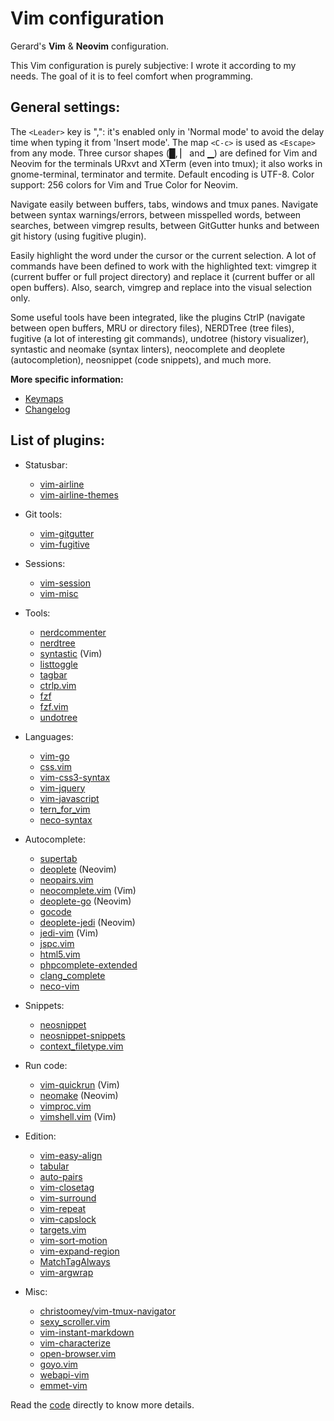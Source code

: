 # Vim configuration
Gerard's **Vim** & **Neovim** configuration.

This Vim configuration is purely subjective: I wrote it according to my needs. The goal of it is to feel comfort when programming.

## General settings:

The `<Leader>` key is ",": it's enabled only in 'Normal mode' to avoid the delay time when typing it from 'Insert mode'. The map `<C-c>` is used as `<Escape>` from any mode. Three cursor shapes (█, ▏ and ▁) are defined for Vim and Neovim for the terminals URxvt and XTerm (even into tmux); it also works in gnome-terminal, terminator and termite. Default encoding is UTF-8. Color support: 256 colors for Vim and True Color for Neovim.

Navigate easily between buffers, tabs, windows and tmux panes. Navigate between syntax warnings/errors, between misspelled words, between searches, between vimgrep results, between GitGutter hunks and between git history (using fugitive plugin).

Easily highlight the word under the cursor or the current selection. A lot of commands have been defined to work with the highlighted text: vimgrep it (current buffer or full project directory) and replace it (current buffer or all open buffers). Also, search, vimgrep and replace into the visual selection only.

Some useful tools have been integrated, like the plugins CtrlP (navigate between open buffers, MRU or directory files), NERDTree (tree files), fugitive (a lot of interesting git commands), undotree (history visualizer), syntastic and neomake (syntax linters), neocomplete and deoplete (autocompletion), neosnippet (code snippets), and much more.

**More specific information:**
- [Keymaps](https://github.com/gerardbm/vimrc/blob/master/KEYMAPS.md)
- [Changelog](https://github.com/gerardbm/vimrc/blob/master/CHANGELOG.md)

## List of plugins:
- Statusbar:
  - [vim-airline](https://github.com/vim-airline/vim-airline)
  - [vim-airline-themes](https://github.com/vim-airline/vim-airline-themes)

- Git tools:
  - [vim-gitgutter](https://github.com/airblade/vim-gitgutter)
  - [vim-fugitive](https://github.com/tpope/vim-fugitive)

- Sessions:
  - [vim-session](https://github.com/xolox/vim-session)
  - [vim-misc](https://github.com/xolox/vim-misc)

- Tools:
  - [nerdcommenter](https://github.com/scrooloose/nerdcommenter)
  - [nerdtree](https://github.com/scrooloose/nerdtree)
  - [syntastic](https://github.com/scrooloose/syntastic) (Vim)
  - [listtoggle](https://github.com/valloric/listtoggle)
  - [tagbar](https://github.com/majutsushi/tagbar)
  - [ctrlp.vim](https://github.com/ctrlpvim/ctrlp.vim)
  - [fzf](https://github.com/junegunn/fzf)
  - [fzf.vim](https://github.com/junegunn/fzf.vim)
  - [undotree](https://github.com/mbbill/undotree)

- Languages:
  - [vim-go](https://github.com/fatih/vim-go)
  - [css.vim](https://github.com/JulesWang/css.vim)
  - [vim-css3-syntax](https://github.com/hail2u/vim-css3-syntax)
  - [vim-jquery](https://github.com/itspriddle/vim-jquery)
  - [vim-javascript](https://github.com/pangloss/vim-javascript)
  - [tern_for_vim](https://github.com/ternjs/tern_for_vim)
  - [neco-syntax](https://github.com/Shougo/neco-syntax)

- Autocomplete:
  - [supertab](https://github.com/ervandew/supertab)
  - [deoplete](https://github.com/Shougo/deoplete) (Neovim)
  - [neopairs.vim](https://github.com/Shougo/neopairs.vim)
  - [neocomplete.vim](https://github.com/Shougo/neocomplete.vim) (Vim)
  - [deoplete-go](https://github.com/zchee/deoplete-go) (Neovim)
  - [gocode](https://github.com/nsf/gocode)
  - [deoplete-jedi](https://github.com/zchee/deoplete-jedi) (Neovim)
  - [jedi-vim](https://github.com/davidhalter/jedi-vim) (Vim)
  - [jspc.vim](https://github.com/othree/jspc.vim)
  - [html5.vim](https://github.com/othree/html5.vim)
  - [phpcomplete-extended](https://github.com/m2mdas/phpcomplete-extended)
  - [clang_complete](https://github.com/Rip-Rip/clang_complete)
  - [neco-vim](https://github.com/Shougo/neco-vim)

- Snippets:
  - [neosnippet](https://github.com/Shougo/neosnippet)
  - [neosnippet-snippets](https://github.com/Shougo/neosnippet-snippets)
  - [context_filetype.vim](https://github.com/Shougo/context_filetype.vim)

- Run code:
  - [vim-quickrun](https://github.com/thinca/vim-quickrun) (Vim)
  - [neomake](https://github.com/neomake/neomake) (Neovim)
  - [vimproc.vim](https://github.com/Shougo/vimproc.vim)
  - [vimshell.vim](https://github.com/Shougo/vimshell.vim) (Vim)

- Edition:
  - [vim-easy-align](https://github.com/junegunn/vim-easy-align)
  - [tabular](https://github.com/godlygeek/tabular)
  - [auto-pairs](https://github.com/jiangmiao/auto-pairs)
  - [vim-closetag](https://github.com/alvan/vim-closetag)
  - [vim-surround](https://github.com/tpope/vim-surround)
  - [vim-repeat](https://github.com/tpope/vim-repeat)
  - [vim-capslock](https://github.com/tpope/vim-capslock)
  - [targets.vim](https://github.com/wellle/targets.vim)
  - [vim-sort-motion](https://github.com/christoomey/vim-sort-motion)
  - [vim-expand-region](https://github.com/terryma/vim-expand-region)
  - [MatchTagAlways](https://github.com/Valloric/MatchTagAlways)
  - [vim-argwrap](https://github.com/FooSoft/vim-argwrap)

- Misc:
  - [christoomey/vim-tmux-navigator](https://github.com/christoomey/vim-tmux-navigator)
  - [sexy_scroller.vim](https://github.com/joeytwiddle/sexy_scroller.vim)
  - [vim-instant-markdown](https://github.com/suan/vim-instant-markdown)
  - [vim-characterize](https://github.com/tpope/vim-characterize)
  - [open-browser.vim](https://github.com/tyru/open-browser.vim)
  - [goyo.vim](https://github.com/junegunn/goyo.vim)
  - [webapi-vim](https://github.com/mattn/webapi-vim)
  - [emmet-vim](https://github.com/mattn/emmet-vim)

Read the [code](https://github.com/gerardbm/vimrc/blob/master/vimrc) directly to know more details.
